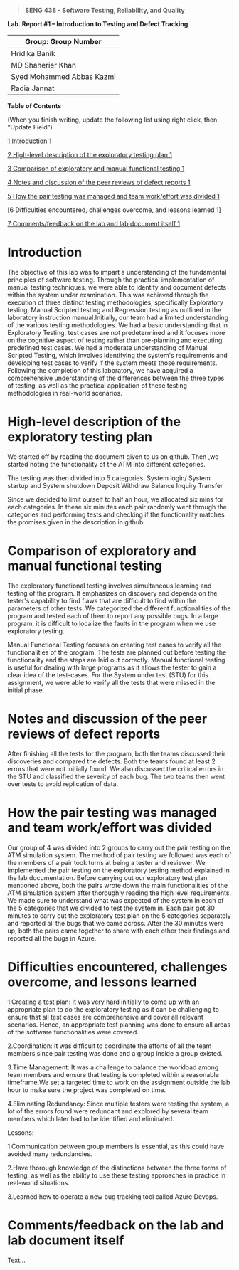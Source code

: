 >   **SENG 438 - Software Testing, Reliability, and Quality**

**Lab. Report \#1 – Introduction to Testing and Defect Tracking**

| Group: Group Number      |
|-----------------         |
| Hridika Banik            | 
| MD Shaherier Khan        |   
| Syed Mohammed Abbas Kazmi|   
| Radia Jannat             |   


**Table of Contents**

(When you finish writing, update the following list using right click, then
“Update Field”)

[1 Introduction	1](#_Toc439194677)

[2 High-level description of the exploratory testing plan	1](#_Toc439194678)


[3 Comparison of exploratory and manual functional testing	1](#_Toc439194679)


[4 Notes and discussion of the peer reviews of defect reports	1](#_Toc439194680)


[5 How the pair testing was managed and team work/effort was
divided	1](#_Toc439194681)


[6 Difficulties encountered, challenges overcome, and lessons learned	1]

[7 Comments/feedback on the lab and lab document itself	1](#_Toc439194683)
# Introduction 

The objective of this lab was to impart a understanding of the fundamental principles of software testing. Through the practical implementation of manual testing techniques, we were able to identify and document defects within the system under examination. This was achieved through the execution of three distinct testing methodologies, specifically Exploratory testing, Manual Scripted testing and Regression testing as outlined in the laboratory instruction manual.Initially, our team had a limited understanding of the various testing methodologies. We had a basic understanding that in Exploratory Testing, test cases are not predetermined and it focuses more on the cognitive aspect of testing rather than pre-planning and executing predefined test cases. We had a moderate understanding of Manual Scripted Testing, which involves identifying the system's requirements and developing test cases to verify if the system meets those requirements. Following the completion of this laboratory, we have acquired a comprehensive understanding of the differences between the three types of testing, as well as the practical application of these testing methodologies in real-world scenarios.

# High-level description of the exploratory testing plan


We started off by reading the document given to us on github. Then ,we started noting the functionality of the  ATM into different categories.

The testing was then divided into 5 categories:
 System login/ System startup and System shutdown
Deposit 
Withdraw
Balance Inquiry 
Transfer

Since we decided to limit ourself to half an hour, we allocated six mins for each categories. In these six minutes each pair randomly went through the categories and performing  tests and checking if the functionality matches the promises given in the description in github. 




# Comparison of exploratory and manual functional testing


The exploratory functional testing involves simultaneous learning and testing of the program. It emphasizes on discovery and depends on the tester's capability to find flaws that are difficult to find within the parameters of other tests. We categorized the different functionalities of the program and tested each of them to report any possible bugs. In a large program, it is difficult to localize the faults in the program when we use exploratory testing. 

Manual Functional Testing focuses on creating test cases to verify all the functionalities of the program. The tests are planned out before testing the functionality and the steps are laid out correctly. Manual functional testing is useful for dealing with large programs as it allows the tester to gain a clear idea of the test-cases. For the System under test (STU) for this assignment, we were able to verify all the tests that were missed in the initial phase.




# Notes and discussion of the peer reviews of defect reports

After finishing all the tests for the program, both the teams discussed their discoveries and compared the defects. Both the teams found at least 2 errors that were not initially found. We also discussed the critical errors in the STU and classified the severity of each bug. The two teams then went over tests to avoid replication of data.


# How the pair testing was managed and team work/effort was divided 

Our group of 4 was divided into 2 groups to carry out the pair testing on the ATM simulation system. The method of pair testing we followed was each of the members of a pair took turns at being a tester and reviewer. We implemented the pair testing on the exploratory testing method explained in the lab documentation. 
Before carrying out our exploratory test plan mentioned above, both the pairs wrote down the main functionalities of the ATM simulation system after thoroughly reading the high level requirements. We made sure to understand what was expected of the system in each of the 5 categories that we divided to test the system in.
Each pair got 30 minutes to carry out the exploratory test plan on the 5 categories separately and reported all the bugs that we came across. After the 30 minutes were up, both the pairs came together to share with each other their findings and reported all the bugs in Azure.

# Difficulties encountered, challenges overcome, and lessons learned


1.Creating a test plan: It was very hard initially to come up with an appropriate plan to do the exploratory testing as it can be challenging to ensure that all test cases are comprehensive and cover all relevant scenarios. Hence, an appropriate test planning was done to ensure all areas of the software functionalities were covered.

2.Coordination: It was difficult to coordinate the efforts of all the team members,since pair testing was done and a group inside a group existed. 

3.Time Management: It was a challenge to balance the workload among team members and ensure that testing is completed within a reasonable timeframe.We set a targeted time to work on the assignment outside the lab hour to make sure the project was completed on time.

4.Eliminating Redundancy: Since multiple testers were testing the system, a lot of the errors found were redundant and explored by several team members which later had to be identified and eliminated. 

Lessons: 

1.Communication between group members is essential, as this could have avoided many redundancies. 

2.Have thorough knowledge of the distinctions between the three forms of testing, as well as the ability to use these testing approaches in practice in real-world situations.

3.Learned how to operate a new bug tracking tool called Azure Devops.


# Comments/feedback on the lab and lab document itself

Text…
